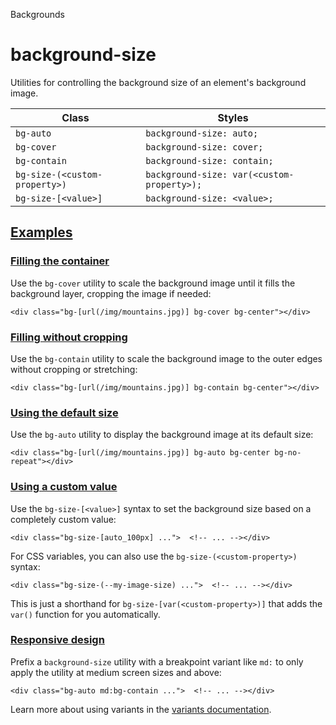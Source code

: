 Backgrounds

# background-size

Utilities for controlling the background size of an element's background image.

| Class                         | Styles                                     |
| ----------------------------- | ------------------------------------------ |
| `bg-auto`                     | `background-size: auto;`                   |
| `bg-cover`                    | `background-size: cover;`                  |
| `bg-contain`                  | `background-size: contain;`                |
| `bg-size-(<custom-property>)` | `background-size: var(<custom-property>);` |
| `bg-size-[<value>]`           | `background-size: <value>;`                |

## [Examples](#examples)

### [Filling the container](#filling-the-container)

Use the `bg-cover` utility to scale the background image until it fills the background layer, cropping the image if needed:

```
<div class="bg-[url(/img/mountains.jpg)] bg-cover bg-center"></div>
```

### [Filling without cropping](#filling-without-cropping)

Use the `bg-contain` utility to scale the background image to the outer edges without cropping or stretching:

```
<div class="bg-[url(/img/mountains.jpg)] bg-contain bg-center"></div>
```

### [Using the default size](#using-the-default-size)

Use the `bg-auto` utility to display the background image at its default size:

```
<div class="bg-[url(/img/mountains.jpg)] bg-auto bg-center bg-no-repeat"></div>
```

### [Using a custom value](#using-a-custom-value)

Use the `bg-size-[<value>]` syntax to set the background size based on a completely custom value:

```
<div class="bg-size-[auto_100px] ...">  <!-- ... --></div>
```

For CSS variables, you can also use the `bg-size-(<custom-property>)` syntax:

```
<div class="bg-size-(--my-image-size) ...">  <!-- ... --></div>
```

This is just a shorthand for `bg-size-[var(<custom-property>)]` that adds the `var()` function for you automatically.

### [Responsive design](#responsive-design)

Prefix a `background-size` utility with a breakpoint variant like `md:` to only apply the utility at medium screen sizes and above:

```
<div class="bg-auto md:bg-contain ...">  <!-- ... --></div>
```

Learn more about using variants in the [variants documentation](/docs/hover-focus-and-other-states).
